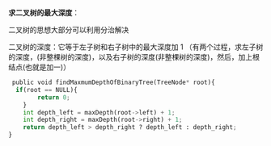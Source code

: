 **求二叉树的最大深度**：

二叉树的思想大部分可以利用分治解决

二叉树的深度：它等于左子树和右子树中的最大深度加 1 （有两个过程，求左子树的深度，(非整棵树的深度)，以及右子树的深度(非整棵树的深度)，然后，加上根结点(也就是加一)） 


``` python
 public void findMaxmumDepthOfBinaryTree(TreeNode* root){
  if(root == NULL){
        return 0;
    }
    int depth_left = maxDepth(root->left) + 1;
    int depth_right = maxDepth(root->right) + 1;
    return depth_left > depth_right ? depth_left : depth_right;
}
```
